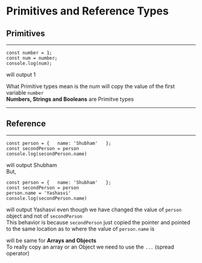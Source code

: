 # Primitives and Reference Types  
  


## Primitives 
 --- 

`const number = 1;`  
`const num = number;`  
`console.log(num);` 
      
will output 1

What Primitive types mean is the num will copy the value of the first variable `number`  
**Numbers, Strings and Booleans** are Primitve types
    

---
## Reference
---
`const person = {  
    name: 'Shubham'  
};`  
`const secondPerson = person`  
`console.log(secondPerson.name)`  

will output Shubham  
But, 

`const person = {  
    name: 'Shubham'  
};`  
`const secondPerson = person`  
`person.name = 'Yashasvi'`  
`console.log(secondPerson.name)`  

will output Yashasvi even though we have changed the value of `person` object and not of `secondPerson`  
This behavior is because `secondPerson` just copied the pointer and pointed to the same location as to where the value of `person.name` is
  
will be same for **Arrays and Objects**  
To really copy an array or an Object we need to use the `...` (spread operator)
